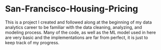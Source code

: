 # San-Francisco-Housing-Pricing

This is a project I created and followed along at the beginning of my data analytics career to be familiar with the data cleaning, analyzing, and modeling process. Many of the code, as well as the ML model used in here are very basic and the implementations are far from perfect, it is just to keep track of my progress.

